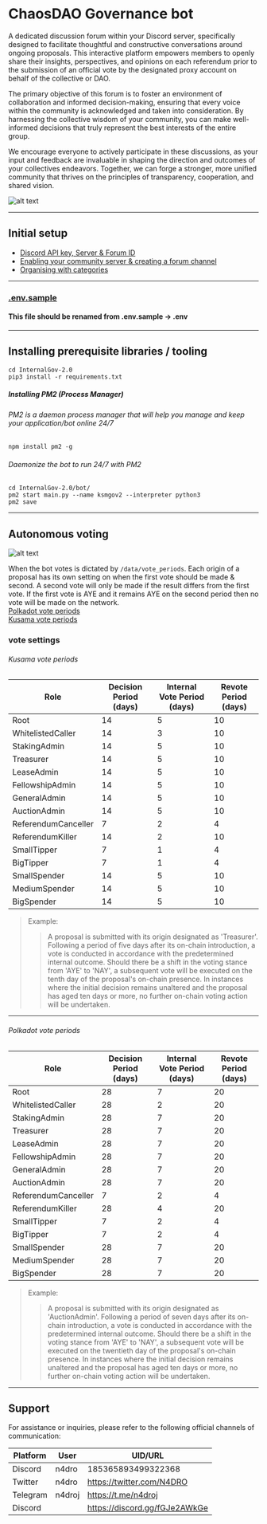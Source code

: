# ChaosDAO Governance bot
A dedicated discussion forum within your Discord server, specifically designed to facilitate thoughtful and constructive conversations around ongoing proposals. This interactive platform empowers members to openly share their insights, perspectives, and opinions on each referendum prior to the submission of an official vote by the designated proxy account on behalf of the collective or DAO.

The primary objective of this forum is to foster an environment of collaboration and informed decision-making, ensuring that every voice within the community is acknowledged and taken into consideration. By harnessing the collective wisdom of your community, you can make well-informed decisions that truly represent the best interests of the entire group.

We encourage everyone to actively participate in these discussions, as your input and feedback are invaluable in shaping the direction and outcomes of your collectives endeavors. Together, we can forge a stronger, more unified community that thrives on the principles of transparency, cooperation, and shared vision.

![alt text](https://i.imgur.com/Ogg29qC.png)

---

## Initial setup
- [Discord API key, Server & Forum ID](https://github.com/ChaosDAO-org/InternalGov-2.0/wiki/1.-Initial-Setup#discord-application-api-key)
- [Enabling your community server & creating a forum channel](https://github.com/ChaosDAO-org/InternalGov-2.0/wiki/2.-Forum-Channels#what-are-forum-channels)
- [Organising with categories](https://github.com/ChaosDAO-org/InternalGov-2.0/wiki/3.-Channel-Categories#adding-a-category)

---

### [.env.sample](https://raw.githubusercontent.com/ChaosDAO-org/InternalGov-2.0/main/.env.sample)
#### This file should be renamed from .env.sample -> .env

---

## Installing prerequisite libraries / tooling
```shell
cd InternalGov-2.0
pip3 install -r requirements.txt
```

##### Installing PM2 (Process Manager)
###### PM2 is a daemon process manager that will help you manage and keep your application/bot online 24/7 
`npm install pm2 -g`

###### Daemonize the bot to run 24/7 with PM2
```shell
cd InternalGov-2.0/bot/
pm2 start main.py --name ksmgov2 --interpreter python3
pm2 save
```

---
## Autonomous voting
![alt text](https://i.imgur.com/5d0HJsY.png)  

When the bot votes is dictated by `/data/vote_periods`. Each origin of a proposal has its own setting on when the first vote should be made & second. A second vote will only be made if the result differs from the first vote. If the first vote is AYE and it remains AYE on the second period then no vote will be made on the network.  
[Polkadot vote periods](/data/vote_periods/polkadot.json)  
[Kusama vote periods](/data/vote_periods/kusama.json)


### vote settings
###### Kusama vote periods
| Role               | Decision Period (days) | Internal Vote Period (days) | Revote Period (days) |
|--------------------|------------------------|-----------------------------|----------------------|
| Root               | 14                     | 5                           | 10                   |
| WhitelistedCaller  | 14                     | 3                           | 10                   |
| StakingAdmin       | 14                     | 5                           | 10                   |
| Treasurer          | 14                     | 5                           | 10                   |
| LeaseAdmin         | 14                     | 5                           | 10                   |
| FellowshipAdmin    | 14                     | 5                           | 10                   |
| GeneralAdmin       | 14                     | 5                           | 10                   |
| AuctionAdmin       | 14                     | 5                           | 10                   |
| ReferendumCanceller| 7                      | 2                           | 4                    |
| ReferendumKiller   | 14                     | 2                           | 10                   |
| SmallTipper        | 7                      | 1                           | 4                    |
| BigTipper          | 7                      | 1                           | 4                    |
| SmallSpender       | 14                     | 5                           | 10                   |
| MediumSpender      | 14                     | 5                           | 10                   |
| BigSpender         | 14                     | 5                           | 10                   |
> Example:
> > A proposal is submitted with its origin designated as 'Treasurer'. Following a period of five days after its on-chain introduction, a vote is conducted in accordance with the predetermined internal outcome. Should there be a shift in the voting stance from 'AYE' to 'NAY', a subsequent vote will be executed on the tenth day of the proposal's on-chain presence. In instances where the initial decision remains unaltered and the proposal has aged ten days or more, no further on-chain voting action will be undertaken.

---

###### Polkadot vote periods
| Role               | Decision Period (days) | Internal Vote Period (days) | Revote Period (days) |
|--------------------|------------------------|-----------------------------|----------------------|
| Root               | 28                     | 7                           | 20                   |
| WhitelistedCaller  | 28                     | 2                           | 20                   |
| StakingAdmin       | 28                     | 7                           | 20                   |
| Treasurer          | 28                     | 7                           | 20                   |
| LeaseAdmin         | 28                     | 7                           | 20                   |
| FellowshipAdmin    | 28                     | 7                           | 20                   |
| GeneralAdmin       | 28                     | 7                           | 20                   |
| AuctionAdmin       | 28                     | 7                           | 20                   |
| ReferendumCanceller| 7                      | 2                           | 4                    |
| ReferendumKiller   | 28                     | 4                           | 20                   |
| SmallTipper        | 7                      | 2                           | 4                    |
| BigTipper          | 7                      | 2                           | 4                    |
| SmallSpender       | 28                     | 7                           | 20                   |
| MediumSpender      | 28                     | 7                           | 20                   |
| BigSpender         | 28                     | 7                           | 20                   |
> Example:
> > A proposal is submitted with its origin designated as 'AuctionAdmin'. Following a period of seven days after its on-chain introduction, a vote is conducted in accordance with the predetermined internal outcome. Should there be a shift in the voting stance from 'AYE' to 'NAY', a subsequent vote will be executed on the twentieth day of the proposal's on-chain presence. In instances where the initial decision remains unaltered and the proposal has aged ten days or more, no further on-chain voting action will be undertaken.

---

## Support
For assistance or inquiries, please refer to the following official channels of communication: 

| Platform | User   | UID/URL                       |
|----------|--------|-------------------------------|
| Discord  | n4dro  | 185365893499322368            |
| Twitter  | n4dro  | https://twitter.com/N4DRO     |
| Telegram | n4droj | https://t.me/n4droj           |
| Discord  |        | https://discord.gg/fGJe2AWkGe |